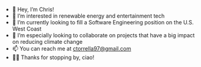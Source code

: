 - 👋  Hey, I’m Chris!
- 👀  I’m interested in renewable energy and entertainment tech
- 🌱  I’m currently looking to fill a Software Engineering position on the U.S. West Coast
- 💞️  I’m especially looking to collaborate on projects that have a big impact on reducing climate change
- 📫  You can reach me at ctorrella97@gmail.com
- 🙋‍♂️  Thanks for stopping by, ciao!
